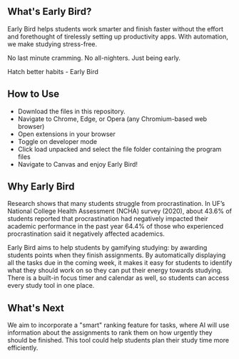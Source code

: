 ## What's Early Bird?

Early Bird helps students work smarter and finish faster without the effort and forethought of tirelessly setting up productivity apps. With automation, we make studying stress-free. 

No last minute cramming. No all-nighters. Just being early.

Hatch better habits - Early Bird

## How to Use
- Download the files in this repository.
- Navigate to Chrome, Edge, or Opera (any Chromium-based web browser)
- Open extensions in your browser
- Toggle on developer mode
- Click load unpacked and select the file folder containing the program files
- Navigate to Canvas and enjoy Early Bird!

## Why Early Bird
Research shows that many students struggle from procrastination.
In UF’s National College Health Assessment (NCHA) survey (2020), about 43.6% of students reported that procrastination had negatively impacted their academic performance in the past year
64.4% of those who experienced procrastination said it negatively affected academics.

Early Bird aims to help students by gamifying studying: by awarding students points when they finish assignments. By automatically displaying all the tasks due in the coming week, it makes it easy for students to identify what they should work on so they can put their energy towards studying. There is a built-in focus timer and calendar as well, so students can access every study tool in one place.

## What's Next
We aim to incorporate a "smart" ranking feature for tasks, where AI will use information about the assignments to rank them on how urgently they should be finished. This tool could help students plan their study time more efficiently.
